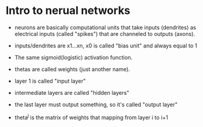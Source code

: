 # Intro to nerual networks

* neurons are basically computational units that take inputs (dendrites) as electrical inputs (called "spikes") that are channeled to outputs (axons).

* inputs/dendrites are x1...xn, x0 is called "bias unit" and always equal to 1
* The same sigmoid(logistic) activation function.
* thetas are called weights (just another name).
* layer 1 is called "input layer"
* intermediate layers are called "hidden layers"
* the last layer must output something, so it's called "output layer"
* theta<sup>j</sup> is the matrix of weights that mapping from layer i to i+1
